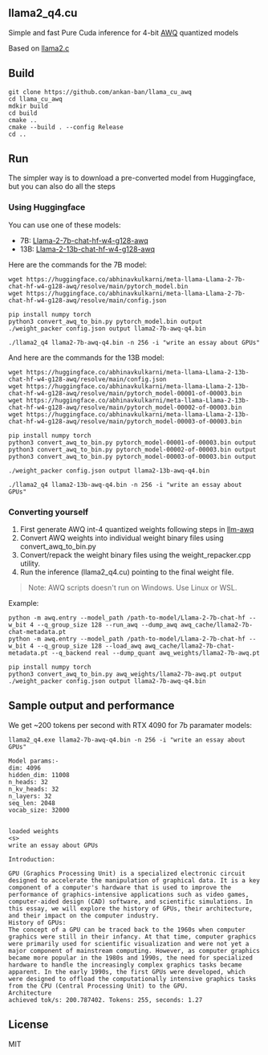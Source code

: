 ## llama2_q4.cu

Simple and fast Pure Cuda inference for 4-bit [AWQ](https://github.com/mit-han-lab/llm-awq) quantized models

Based on [llama2.c](https://github.com/karpathy/llama2.c)

## Build

```
git clone https://github.com/ankan-ban/llama_cu_awq
cd llama_cu_awq
mdkir build
cd build
cmake ..
cmake --build . --config Release
cd ..
```

## Run

The simpler way is to download a pre-converted model from Huggingface, but you can also do all the steps

### Using Huggingface

You can use one of these models:

* 7B: [Llama-2-7b-chat-hf-w4-g128-awq](https://huggingface.co/abhinavkulkarni/meta-llama-Llama-2-7b-chat-hf-w4-g128-awq)
* 13B: [Llama-2-13b-chat-hf-w4-g128-awq](https://huggingface.co/abhinavkulkarni/meta-llama-Llama-2-13b-chat-hf-w4-g128-awq)

Here are the commands for the 7B model:

```
wget https://huggingface.co/abhinavkulkarni/meta-llama-Llama-2-7b-chat-hf-w4-g128-awq/resolve/main/pytorch_model.bin
wget https://huggingface.co/abhinavkulkarni/meta-llama-Llama-2-7b-chat-hf-w4-g128-awq/resolve/main/config.json

pip install numpy torch
python3 convert_awq_to_bin.py pytorch_model.bin output
./weight_packer config.json output llama2-7b-awq-q4.bin

./llama2_q4 llama2-7b-awq-q4.bin -n 256 -i "write an essay about GPUs"
```

And here are the commands for the 13B model:

```
wget https://huggingface.co/abhinavkulkarni/meta-llama-Llama-2-13b-chat-hf-w4-g128-awq/resolve/main/config.json
wget https://huggingface.co/abhinavkulkarni/meta-llama-Llama-2-13b-chat-hf-w4-g128-awq/resolve/main/pytorch_model-00001-of-00003.bin
wget https://huggingface.co/abhinavkulkarni/meta-llama-Llama-2-13b-chat-hf-w4-g128-awq/resolve/main/pytorch_model-00002-of-00003.bin
wget https://huggingface.co/abhinavkulkarni/meta-llama-Llama-2-13b-chat-hf-w4-g128-awq/resolve/main/pytorch_model-00003-of-00003.bin

pip install numpy torch
python3 convert_awq_to_bin.py pytorch_model-00001-of-00003.bin output
python3 convert_awq_to_bin.py pytorch_model-00002-of-00003.bin output
python3 convert_awq_to_bin.py pytorch_model-00003-of-00003.bin output

./weight_packer config.json output llama2-13b-awq-q4.bin

./llama2_q4 llama2-13b-awq-q4.bin -n 256 -i "write an essay about GPUs"
```


### Converting yourself

1. First generate AWQ int-4 quantized weights following steps in [llm-awq](https://github.com/mit-han-lab/llm-awq)
2. Convert AWQ weights into individual weight binary files using convert_awq_to_bin.py
3. Convert/repack the weight binary files using the weight_repacker.cpp utility.
4. Run the inference (llama2_q4.cu) pointing to the final weight file.

> Note: AWQ scripts doesn't run on Windows. Use Linux or WSL.

Example:

```
python -m awq.entry --model_path /path-to-model/Llama-2-7b-chat-hf --w_bit 4 --q_group_size 128 --run_awq --dump_awq awq_cache/llama2-7b-chat-metadata.pt
python -m awq.entry --model_path /path-to-model/Llama-2-7b-chat-hf --w_bit 4 --q_group_size 128 --load_awq awq_cache/llama2-7b-chat-metadata.pt --q_backend real --dump_quant awq_weights/llama2-7b-awq.pt

pip install numpy torch
python3 convert_awq_to_bin.py awq_weights/llama2-7b-awq.pt output
./weight_packer config.json output llama2-7b-awq-q4.bin
```


## Sample output and performance

We get ~200 tokens per second with RTX 4090 for 7b paramater models:

```
llama2_q4.exe llama2-7b-awq-q4.bin -n 256 -i "write an essay about GPUs"

Model params:-
dim: 4096
hidden_dim: 11008
n_heads: 32
n_kv_heads: 32
n_layers: 32
seq_len: 2048
vocab_size: 32000


loaded weights
<s>
write an essay about GPUs

Introduction:

GPU (Graphics Processing Unit) is a specialized electronic circuit designed to accelerate the manipulation of graphical data. It is a key component of a computer's hardware that is used to improve the performance of graphics-intensive applications such as video games, computer-aided design (CAD) software, and scientific simulations. In this essay, we will explore the history of GPUs, their architecture, and their impact on the computer industry.
History of GPUs:
The concept of a GPU can be traced back to the 1960s when computer graphics were still in their infancy. At that time, computer graphics were primarily used for scientific visualization and were not yet a major component of mainstream computing. However, as computer graphics became more popular in the 1980s and 1990s, the need for specialized hardware to handle the increasingly complex graphics tasks became apparent. In the early 1990s, the first GPUs were developed, which were designed to offload the computationally intensive graphics tasks from the CPU (Central Processing Unit) to the GPU.
Architecture
achieved tok/s: 200.787402. Tokens: 255, seconds: 1.27
```

## License

MIT
